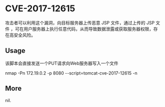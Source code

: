 # CVE-2017-12615

攻击者可以利用这个漏洞，向目标服务器上传恶意 JSP 文件，通过上传的 JSP 文件 ，可在用户服务器上执行任意代码，从而导致数据泄露或获取服务器权限，存在高安全风险。

## Usage

该脚本会直接发送一个PUT请求向Web服务器写入一个文件

nmap -Pn 172.19.0.2 -p 8080 --script=tomcat-cve-2017-12615 -n

## More 

nil.
